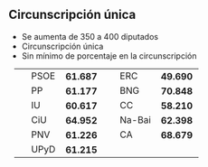 Circunscripción única
----------------------

<div class="reformrules">
<ul>
<li>Se aumenta de 350 a 400 diputados</li>
<li>Circunscripción única</li>
<li>Sin mínimo de porcentaje en la circunscripción</li>
</ul>
<table style="margin: 5px 10px;">
<tr>
<td style="padding-left: 30px;"> PSOE    </td> <td style="font-weight: bold; text-align: right; padding: 0 10px;"> 61.687 </td> 
<td style="padding-left: 30px;"> ERC     </td> <td style="font-weight: bold; text-align: right; padding: 0 10px;"> 49.690 </td>
</tr>
<tr>
<td style="padding-left: 30px;"> PP      </td> <td style="font-weight: bold; text-align: right; padding: 0 10px;"> 61.177 </td>
<td style="padding-left: 30px;"> BNG     </td> <td style="font-weight: bold; text-align: right; padding: 0 10px;"> 70.848 </td>
</tr>
<tr>
<td style="padding-left: 30px;"> IU      </td> <td style="font-weight: bold; text-align: right; padding: 0 10px;"> 60.617</td>
<td style="padding-left: 30px;"> CC  </td> <td style="font-weight: bold; text-align: right; padding: 0 10px;"> 58.210 </td>
</tr>
<tr>
<td style="padding-left: 30px;"> CiU     </td> <td style="font-weight: bold; text-align: right; padding: 0 10px;"> 64.952 </td>
<td style="padding-left: 30px;"> Na-Bai  </td> <td style="font-weight: bold; text-align: right; padding: 0 10px;"> 62.398 </td>
</tr>
<tr>
<td style="padding-left: 30px;"> PNV </td> <td style="font-weight: bold; text-align: right; padding: 0 10px;"> 61.226 </td>
<td style="padding-left: 30px;"> CA  </td> <td style="font-weight: bold; text-align: right; padding: 0 10px;"> 68.679 </td>
</tr>
<tr>
<td style="padding-left: 30px;"> UPyD    </td> <td style="font-weight: bold; text-align: right; padding: 0 10px;"> 61.215</td>
</tr>
</table>
</div>
<div id="reform3conclusions3"></div>
